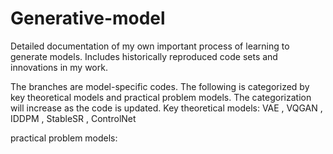 # Generative-model
Detailed documentation of my own important process of learning to generate models. Includes historically reproduced code sets and innovations in my work.

The branches are model-specific codes. The following is categorized by key theoretical models and practical problem models. The categorization will increase as the code is updated. 
Key theoretical models:
VAE , VQGAN , IDDPM , StableSR , ControlNet

practical problem models:


